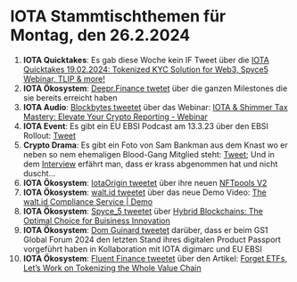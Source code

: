 # IOTA Stammtischthemen für Montag, den 26.2.2024

1. **IOTA Quicktakes**: Es gab diese Woche kein IF Tweet über die [IOTA Quicktakes 19.02.2024: Tokenized KYC Solution for Web3, Spyce5 Webinar, TLIP & more!](https://www.youtube.com/watch?v=TvAIRRjJ50w)
2. **IOTA Ökosystem**: [Deepr.Finance twetet](https://x.com/DeeprFinance/status/1759597621436424203?s=20) über die ganzen Milestones die sie bereits erreicht haben
3. **IOTA Audio**: [Blockbytes tweetet](https://x.com/blockpit_io/status/1759673105826353286?s=20) über das Webinar: [IOTA & Shimmer Tax Mastery: Elevate Your Crypto Reporting - Webinar](https://www.youtube.com/watch?v=NDn10zUvllQ&t=1s)
4. **IOTA Event**: Es gibt ein EU EBSI Podcast am 13.3.23 über den EBSI Rollout: [Tweet](https://x.com/validvent/status/1759863829373047240?s=20)
5. **Crypto Drama**: Es gibt ein Foto von Sam Bankman aus dem Knast wo er neben so nem ehemaligen Blood-Gang Mitglied steht: [Tweet](https://x.com/TiffanyFong_/status/1759766268385935564?s=20); Und in dem [Interview](https://x.com/TiffanyFong_/status/1759771479645020571?s=20) erfährt man, dass er krass abgenommen hat und nicht duscht...
6. **IOTA Ökosystem**: [IotaOrigin tweetet](https://x.com/origin_iota/status/1759902013695906200?s=20) über ihre neuen [NFTpools V2](https://www.snippool.xyz/Collections)
7. **IOTA Ökosystem**: [walt.id tweetet](https://x.com/walt_id/status/1759894598065811767?s=20) über das neue Demo Video: [The walt.id Compliance Service | Demo](https://www.youtube.com/watch?v=NU-NeR0Tymg)
8. **IOTA Ökosystem**: [Spyce_5 tweetet](https://x.com/SPYCE_5/status/1759903150817911122?s=20) über [Hybrid Blockchains: The Optimal Choice for Buisiness Innovation](https://spyce5.com/appchains/hybrid-blockchains-the-optimal-choice-for-business-innovation/)
9. **IOTA Ökosystem**: [Dom Guinard tweetet](https://x.com/domguinard/status/1759926289245368453?s=20) darüber, dass er beim GS1 Global Forum 2024 den letzten Stand ihres digitalen Product Passport vorgeführt haben in Kollaboration mit IOTA digimarc und EU EBSI
10. **IOTA Ökosystem**: [Fluent Finance tweetet](https://x.com/Fluentinfra/status/1759925116425879613?s=20) über den Artikel: [Forget ETFs, Let’s Work on Tokenizing the Whole Value Chain](https://www.coindesk.com/business/2024/02/07/forget-etfs-lets-work-on-tokenizing-the-whole-value-chain/?utm_medium=social&utm_campaign=coindesk_main&utm_source=twitter&utm_content=editorial&utm_term=organic)
